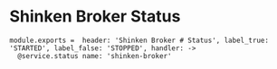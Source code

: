 
# Shinken Broker Status

    module.exports =  header: 'Shinken Broker # Status', label_true: 'STARTED', label_false: 'STOPPED', handler: ->
      @service.status name: 'shinken-broker'